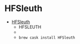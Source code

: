 # HFSleuth
- [HFSleuth](http://newosxbook.com/tools/hfsleuth.html)
  -  HFSLEUTH
  - 
  - `brew cask install HFSleuth`
